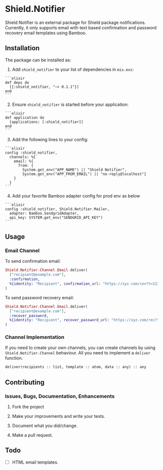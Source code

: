 # Shield.Notifier

Shield Notifier is an external package for Shield package notifications. Currently, it only supports email with text based confirmation and password recovery email templates using Bamboo.

## Installation

The package can be installed as:

  1. Add `shield_notifier` to your list of dependencies in `mix.exs`:

    ```elixir
    def deps do
      [{:shield_notifier, "~> 0.1.1"}]
    end
    ```

  2. Ensure `shield_notifier` is started before your application:

    ```elixir
    def application do
      [applications: [:shield_notifier]]
    end
    ```

  3. Add the following lines to your config:

    ```elixir
    config :shield_notifier,
      channels: %{
        email: %{
          from: {
            System.get_env("APP_NAME") || "Shield Notifier",
            System.get_env("APP_FROM_EMAIL") || "no-reply@localhost"}
        }
      }
    ```
  4. Add your favorite Bamboo adapter config for prod env as below

    ```elixir
    config :shield_notifier, Shield.Notifier.Mailer,
      adapter: Bamboo.SendgridAdapter,
      api_key: SYSTEM.get_env("SENDGRID_API_KEY")
    ```

## Usage

### Email Channel

To send confirmation email:

```elixir
Shield.Notifier.Channel.Email.deliver(
  ["recipient@example.com"],
  :confirmation,
  %{identity: "Recipient", confirmation_url: "https://xyz.com/con?t=1234"}
)
```

To send password recovery email:

```elixir
Shield.Notifier.Channel.Email.deliver(
  ["recipient@example.com"],
  :recover_password,
  %{identity: "Recipient", recover_password_url: "https://xyz.com/rec?t=1op2"}
)
```

### Channel Implementation

If you need to create your own channels, you can create channels by using `Shield.Notifier.Channel` behaviour. All you need to implement a `deliver` function.

```elixir
deliver(recipients :: list, template :: atom, data :: any) :: any
```

## Contributing

### Issues, Bugs, Documentation, Enhancements

  1. Fork the project

  2. Make your improvements and write your tests.

  3. Document what you did/change.

  4. Make a pull request.


## Todo

  - [ ] HTML email templates.
